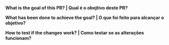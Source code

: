 **What is the goal of this PR? | Qual é o obejtivo deste PR?**


**What has been done to achieve the goal? | O que foi feito para alcançar o objetivo?**


**How to test if the changes work? | Como testar se as alterações funcionam?**
